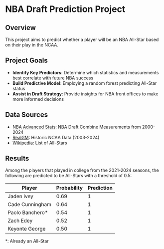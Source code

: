 # NBA Draft Prediction Project

## Overview

This project aims to predict whether a player will be an NBA All-Star based on their play in the NCAA. 

## Project Goals

* **Identify Key Predictors**: Determine which statistics and measurements best correlate with future NBA success
* **Build Predictive Model**: Employing a random forest predicting All-Star status
* **Assist in Draft Strategy**: Provide insights for NBA front offices to make more informed decisions

## Data Sources

* [NBA Advanced Stats](https://www.nba.com/stats/players/advanced): NBA Draft Combine Measurements from 2000-2024
* [RealGM](https://basketball.realgm.com/ncaa): Historic NCAA Data (2003-2024)
* [Wikipedia](https://en.wikipedia.org/wiki/List_of_NBA_All-Stars): List of All-Stars

## Results
Among the players that played in college from the 2021-2024 seasons, the following are predicted to be All-Stars with a threshold of 0.5:

| Player          | Probability        | Prediction |
|-----------------|--------------------|------------|
| Jaden Ivey      | 0.69 | 1          |
| Cade Cunningham | 0.64 | 1          |
| Paolo Banchero*  | 0.54   | 1          |
| Zach Edey       | 0.52 | 1          |
| Keyonte George  | 0.50 | 1          |

*: Already an All-Star